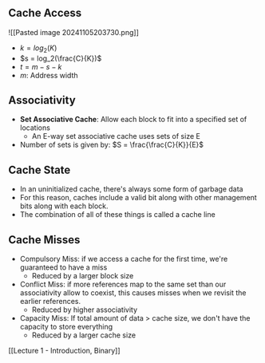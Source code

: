 
## Cache Access
![[Pasted image 20241105203730.png]]
- $k = log_2 (K)$
- $s = log_2(\frac{C}{K})$
- $t = m  - s - k$
- $m$: Address width

## Associativity
- **Set Associative Cache**: Allow each block to fit into a specified set of locations
	- An E-way set associative cache uses sets of size E
- Number of sets is given by: $S = \frac{\frac{C}{K}}{E}$


## Cache State
- In an uninitialized cache, there's always some form of garbage data 
- For this reason, caches include a valid bit along with other management bits along with each block.
- The combination of all of these things is called a cache line

## Cache Misses
- Compulsory Miss: if we access a cache for the first time, we're guaranteed to have a miss
	- Reduced by a larger block size
- Conflict Miss: if more references map to the same set than our associativity allow to coexist, this causes misses when we revisit the earlier references.
	- Reduced by higher associativity
- Capacity Miss: If total amount of data > cache size, we don't have the capacity to store everything
	- Reduced by a larger cache size
	
[[Lecture 1 - Introduction, Binary]]